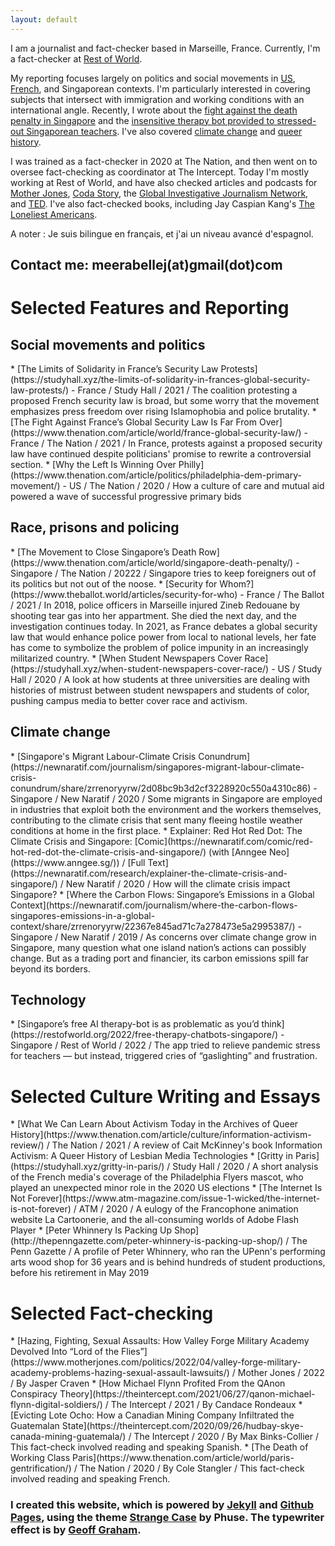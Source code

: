 ```yaml
---
layout: default
---
```

I am a journalist and fact-checker based in Marseille, France. Currently, I'm a fact-checker at [Rest of World](https://restofworld.org/). 

My reporting focuses largely on politics and social movements in [US](https://www.thenation.com/article/politics/philadelphia-dem-primary-movement/), [French](https://www.thenation.com/article/world/france-global-security-law/), and Singaporean contexts. I'm particularly interested in covering subjects that intersect with immigration and working conditions with an international angle. Recently, I wrote about the [fight against the death penalty in Singapore](https://www.thenation.com/article/world/singapore-death-penalty/) and the [insensitive therapy bot provided to stressed-out Singaporean teachers](https://restofworld.org/2022/free-therapy-chatbots-singapore/). I've also covered [climate change](https://newnaratif.com/singapores-migrant-labour-climate-crisis-conundrum/) and [queer history](https://www.thenation.com/article/culture/information-activism-review/).

I was trained as a fact-checker in 2020 at The Nation, and then went on to oversee fact-checking as coordinator at The Intercept. Today I'm mostly working at Rest of World, and have also checked articles and podcasts for [Mother Jones](https://www.motherjones.com/), [Coda Story](https://www.codastory.com/), the [Global Investigative Journalism Network](https://gijn.org/), and [TED](https://www.ted.com/). I've also fact-checked books, including Jay Caspian Kang's [The Loneliest Americans](https://www.newyorker.com/books/under-review/searching-for-coherence-in-asian-america).

A noter : Je suis bilingue en français, et j'ai un niveau avancé d'espagnol.

## Contact me: meerabellej(at)gmail(dot)com

<h1 id="writing">Selected Features and Reporting </h1>
<h2>Social movements and politics</h2>
* [The Limits of Solidarity in France’s Security Law Protests](https://studyhall.xyz/the-limits-of-solidarity-in-frances-global-security-law-protests/) - France / Study Hall / 2021 / The coalition protesting a proposed French security law is broad, but some worry that the movement emphasizes press freedom over rising Islamophobia and police brutality.
* [The Fight Against France’s Global Security Law Is Far From Over](https://www.thenation.com/article/world/france-global-security-law/) - France / The Nation / 2021 / In France, protests against a proposed security law have continued despite politicians' promise to rewrite a controversial section. 
* [Why the Left Is Winning Over Philly](https://www.thenation.com/article/politics/philadelphia-dem-primary-movement/) - US / The Nation / 2020 / How a culture of care and mutual aid powered a wave of successful progressive primary bids

<h2>Race, prisons and policing</h2>
* [The Movement to Close Singapore’s Death Row](https://www.thenation.com/article/world/singapore-death-penalty/) - Singapore / The Nation / 20222 / Singapore tries to keep foreigners out of its politics but not out of the noose.
* [Security for Whom?](https://www.theballot.world/articles/security-for-who) - France / The Ballot / 2021 / In 2018, police officers in Marseille injured Zineb Redouane by shooting tear gas into her appartment. She died the next day, and the investigation continues today. In 2021, as France debates a global security law that would enhance police power from local to national levels, her fate has come to symbolize the problem of police impunity in an increasingly militarized country. 
* [When Student Newspapers Cover Race](https://studyhall.xyz/when-student-newspapers-cover-race/) - US /  Study Hall / 2020 / A look at how students at three universities are dealing with histories of mistrust between student newspapers and students of color, pushing campus media to better cover race and activism.

<h2>Climate change</h2> 
* [Singapore's Migrant Labour-Climate Crisis Conundrum](https://newnaratif.com/journalism/singapores-migrant-labour-climate-crisis-conundrum/share/zrrenoryyrw/2d08bc9b3d2cf3228920c550a4310c86) - Singapore / New Naratif / 2020 / Some migrants in Singapore are employed in industries that exploit both the environment and the workers themselves, contributing to the climate crisis that sent many fleeing hostile weather conditions at home in the first place.
* Explainer: Red Hot Red Dot: The Climate Crisis and Singapore: [Comic](https://newnaratif.com/comic/red-hot-red-dot-the-climate-crisis-and-singapore/) (with [Anngee Neo](https://www.anngee.sg/)) / [Full Text](https://newnaratif.com/research/explainer-the-climate-crisis-and-singapore/) / New Naratif / 2020 / How will the climate crisis impact Singapore?
* [Where the Carbon Flows: Singapore’s Emissions in a Global Context](https://newnaratif.com/journalism/where-the-carbon-flows-singapores-emissions-in-a-global-context/share/zrrenoryyrw/22367e845ad71c7a278473e5a2995387/) - Singapore / New Naratif / 2019 / As concerns over climate change grow in Singapore, many question what one island nation’s actions can possibly change. But as a trading port and financier, its carbon emissions spill far beyond its borders.

<h2>Technology</h2>
* [Singapore’s free AI therapy-bot is as problematic as you’d think](https://restofworld.org/2022/free-therapy-chatbots-singapore/) - Singapore / Rest of World / 2022 / The app tried to relieve pandemic stress for teachers — but instead, triggered cries of “gaslighting” and frustration.

<h1>Selected Culture Writing and Essays</h1>
* [What We Can Learn About Activism Today in the Archives of Queer History](https://www.thenation.com/article/culture/information-activism-review/) / The Nation / 2021 / A review of Cait McKinney's book Information Activism:  A Queer History of Lesbian Media Technologies
* [Gritty in Paris](https://studyhall.xyz/gritty-in-paris/) / Study Hall / 2020 / A short analysis of the French media's coverage of the Philadelphia Flyers mascot, who played an unexpected minor role in the 2020 US elections
* [The Internet Is Not Forever](https://www.atm-magazine.com/issue-1-wicked/the-internet-is-not-forever) / ATM / 2020 / A eulogy of the Francophone animation website La Cartoonerie, and the all-consuming worlds of Adobe Flash Player
* [Peter Whinnery Is Packing Up Shop](http://thepenngazette.com/peter-whinnery-is-packing-up-shop/) / The Penn Gazette / A profile of Peter Whinnery, who ran the UPenn's performing arts wood shop for 36 years and is behind hundreds of student productions, before his retirement in May 2019

<h1 id="fact-checking"> Selected Fact-checking </h1>
* [Hazing, Fighting, Sexual Assaults: How Valley Forge Military Academy Devolved Into “Lord of the Flies”](https://www.motherjones.com/politics/2022/04/valley-forge-military-academy-problems-hazing-sexual-assault-lawsuits/) / Mother Jones / 2022 / By Jasper Craven
* [How Michael Flynn Profited From the QAnon Conspiracy Theory](https://theintercept.com/2021/06/27/qanon-michael-flynn-digital-soldiers/) / The Intercept / 2021 / By Candace Rondeaux
* [Evicting Lote Ocho: How a Canadian Mining Company Infiltrated the Guatemalan State](https://theintercept.com/2020/09/26/hudbay-skye-canada-mining-guatemala/) / The Intercept / 2020 / By Max Binks-Collier / This fact-check involved reading and speaking Spanish.
* [The Death of Working Class Paris](https://www.thenation.com/article/world/paris-gentrification/) / The Nation / 2020 / By Cole Stangler / This fact-check involved reading and speaking French.


### I created this website, which is powered by [Jekyll](https://jekyllrb.com/) and  [Github Pages](https://pages.github.com/), using the theme [Strange Case](http://themes.jekyllrc.org/strangecase/) by Phuse. The typewriter effect is by [Geoff Graham](https://css-tricks.com/author/geoffgraham/).
